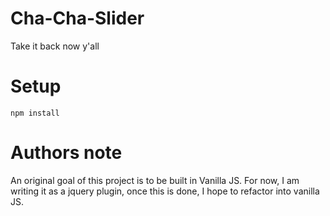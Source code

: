 # Cha-Cha-Slider
Take it back now y'all


# Setup
`npm install`


# Authors note

An original goal of this project is to be built in Vanilla JS. For now, I am writing it as a jquery plugin, once this is done, I hope to refactor into vanilla JS. 
